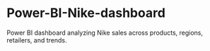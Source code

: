 # Power-BI-Nike-dashboard
Power BI dashboard analyzing Nike sales across products, regions, retailers, and trends.
